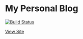 My Personal Blog
=============
[![Build Status](https://travis-ci.org/jamesmstone/blog.svg)](https://travis-ci.org/jamesmstone/blog)

[View Site](http://blog.jamesst.one)
